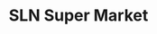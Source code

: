 ---
title: "SLN Super Market"
url: /bangalore/sln-super-market-virat-nagar-main-road-roopen-agrahara/
shop: Supermarkt
---